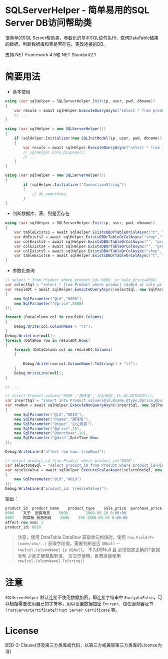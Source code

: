 

# SQLServerHelper - 简单易用的SQL Server DB访问帮助类

很简单的SQL Server帮助类，参数化的基本SQL语句执行、查询DataTable结果的数据、判断数据库和表是否存在、更改连接的DB。

支持.NET Framework 4.5和.NET Standard2.1

# 简要用法

- 基本使用

```cs
using (var sqlHelper = SQLServerHelper.Init(ip, user, pwd, dbname))
{
    var resule = await sqlHelper.ExecuteQueryAsync("select * from product");
    // ...
}
```

```cs           
using (var sqlHelper = new SQLServerHelper())
{
    if (sqlHelper.Initializer(new SQLInitModel(ip, user, pwd, dbname)))
    {
        var resule = await sqlHelper.ExecuteQueryAsync("select * from test");
        // sqlHelper.Conn.Dispose();
        // ...
    }
}
```


```cs
using (var sqlHelper = new SQLServerHelper())
{
        if (sqlHelper.Initializer("ConnectionString"))
        {
            // do something
        }
}
```

- 判断数据库、表、列是否存在

```cs
using (var sqlHelper = SQLServerHelper.Init(ip, user, pwd, dbname))
{
    var tableExists1 = await sqlHelper.ExistsDBOrTableOrColAsync("t", "test");
    var dbExists2 = await sqlHelper.ExistsDBOrTableOrColAsync("shop","");
    var colExists3 = await sqlHelper.ExistsDBOrTableOrColAsync("", "product", "sale_price");
    var colExists4 = await sqlHelper.ExistsDBOrTableOrColAsync("", "product", "sale_price_No");
    var colExists5 = await sqlHelper.ExistsDBOrTableOrColAsync("shop", "product", "sale_price");
    var tableExists6 = await sqlHelper.ExistsDBOrTableOrColAsync("t", "test1");
}
```

- 参数化查询

```cs
// select * from Product where product_id='0006' or sale_price=8800; 
var selectSql = "select * from Product where product_id=@id or sale_price=@price;";
var resuleDt = await sqlHelper.ExecuteQueryAsync(selectSql, new SqlParameter[]
{
    new SqlParameter("@id","0006"),
    new SqlParameter("@price",8800)
});

foreach (DataColumn col in resuleDt.Columns)
{
    Debug.Write(col.ColumnName + "\t");
}
Debug.WriteLine(null);
foreach (DataRow row in resuleDt.Rows)
{
    foreach (DataColumn col in resuleDt.Columns)
    {
        
        Debug.Write(row[col.ColumnName].ToString() + "\t");
    }
    Debug.WriteLine(null);
}

// ...

// insert Product values('0009','圆珠笔','办公用品',15,10,GETDATE());
var insertSql = "insert into Product values(@id,@name,@type,@price,@purchase,@date);";
var rowNum = await sqlHelper.ExecuteNonQueryAsync(insertSql, new SqlParameter[]
{
    new SqlParameter("@id","0010"),
    new SqlParameter("@name","圆珠笔"),
    new SqlParameter("@type","办公用品"),
    new SqlParameter("@price",15),
    new SqlParameter("@purchase",10),
    new SqlParameter("@date",DateTime.Now)
});

Debug.WriteLine($"affect row num: {rowNum}");

// select product_id from Product where product_id='0010';
var selectOneSql = "select product_id from Product where product_id=@id;";
var resuleValue = await sqlHelper.ExecuteScalarAsync(selectOneSql, new SqlParameter[]
{
    new SqlParameter("@id","0010")
});
Debug.WriteLine($"product_id: {resuleValue}");
```

输出：

```sql
product_id	product_name	product_type	sale_price	purchase_price	regist_date	
0006	叉子	厨房用具	5000		2009-09-20 0:00:00	
0007	擦菜板	厨房用具	8800	395	2008-04-28 0:00:00	
affect row num: 1
product_id: 0010
```

> 注意，使用 DataTable.DataRow 获取单元格值时，使用 `row.Field<T>(name/idx/..)` 获取字段值，需要判断是否 `DBNull` -- `row[col.ColumnName] is DBNull`。 不为DBNull 且 必须指定正确的T数据类型 才能正确获取到值。
> 仅显示使用，推荐直接使用 `row[col.ColumnName].ToString()`

# 注意

`SQLServerHelper` 默认连接不使用数据加密，即连接字符串中 `Encrypt=False`，可以根据需要使用自己的字符串，用以设置数据加密 `Encrypt`、信任服务器证书 `TrustServerCertificate`/`Trust Server Certificate` 等。

# License

BSD-2-Clause(涉及第三方类库或代码，以第三方或兼容第三方类库的License为准)
